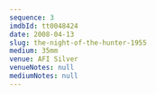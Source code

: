 ```yaml
---
sequence: 3
imdbId: tt0048424
date: 2008-04-13
slug: the-night-of-the-hunter-1955
medium: 35mm
venue: AFI Silver
venueNotes: null
mediumNotes: null
---
```

